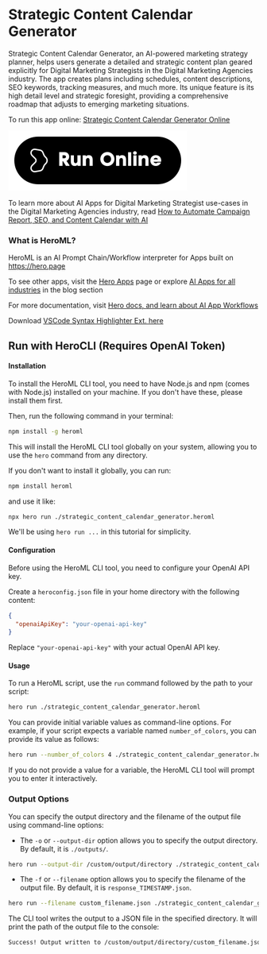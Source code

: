 # Strategic Content Calendar Generator

Strategic Content Calendar Generator, an AI-powered marketing strategy planner, helps users generate a detailed and strategic content plan geared explicitly for Digital Marketing Strategists in the Digital Marketing Agencies industry. The app creates plans including schedules, content descriptions, SEO keywords, tracking measures, and much more. Its unique feature is its high detail level and strategic foresight, providing a comprehensive roadmap that adjusts to emerging marketing situations.

To run this app online: [Strategic Content Calendar Generator Online](https://hero.page/app/strategic-content-calendar-generator-ai-powered-marketing-strategy-planner/MdGMr3NNgxInbw8fsWbt)

[![Run Strategic Content Calendar Generator Online](/assets/run.svg)](https://hero.page/app/strategic-content-calendar-generator-ai-powered-marketing-strategy-planner/MdGMr3NNgxInbw8fsWbt)

To learn more about AI Apps for Digital Marketing Strategist use-cases in the Digital Marketing Agencies industry, read [How to Automate Campaign Report, SEO, and Content Calendar with AI](https://hero.page/blog/ai/digital-marketing-agencies/how-to-automate-campaign-report-seo-and-content-calendar-with-ai/170838)

### What is HeroML?
HeroML is an AI Prompt Chain/Workflow interpreter for Apps built on https://hero.page 

To see other apps, visit the [Hero Apps](https://hero.page/apps) page or explore [AI Apps for all industries](https://hero.page/blog) in the blog section

For more documentation, visit [Hero docs, and learn about AI App Workflows](https://hero.page/tutorials/introduction-to-heroml)

Download [VSCode Syntax Highlighter Ext. here](https://marketplace.visualstudio.com/items?itemName=hero-page.heroml)

## Run with HeroCLI (Requires OpenAI Token)

#### Installation

To install the HeroML CLI tool, you need to have Node.js and npm (comes with Node.js) installed on your machine. If you don't have these, please install them first. 

Then, run the following command in your terminal:

```bash
npm install -g heroml
```

This will install the HeroML CLI tool globally on your system, allowing you to use the `hero` command from any directory.

If you don't want to install it globally, you can run:

```bash
npm install heroml
```

and use it like:

```bash
npx hero run ./strategic_content_calendar_generator.heroml
```

We'll be using `hero run ...` in this tutorial for simplicity.

#### Configuration

Before using the HeroML CLI tool, you need to configure your OpenAI API key. 

Create a `heroconfig.json` file in your home directory with the following content:

```json
{
  "openaiApiKey": "your-openai-api-key"
}
```

Replace `"your-openai-api-key"` with your actual OpenAI API key.

#### Usage

To run a HeroML script, use the `run` command followed by the path to your script:

```bash
hero run ./strategic_content_calendar_generator.heroml
```

You can provide initial variable values as command-line options. For example, if your script expects a variable named `number_of_colors`, you can provide its value as follows:

```bash
hero run --number_of_colors 4 ./strategic_content_calendar_generator.heroml
```

If you do not provide a value for a variable, the HeroML CLI tool will prompt you to enter it interactively.

### Output Options

You can specify the output directory and the filename of the output file using command-line options:

- The `-o` or `--output-dir` option allows you to specify the output directory. By default, it is `./outputs/`.

```bash
hero run --output-dir /custom/output/directory ./strategic_content_calendar_generator.heroml
```

- The `-f` or `--filename` option allows you to specify the filename of the output file. By default, it is `response_TIMESTAMP.json`.

```bash
hero run --filename custom_filename.json ./strategic_content_calendar_generator.heroml
```

The CLI tool writes the output to a JSON file in the specified directory. It will print the path of the output file to the console:

```bash
Success! Output written to /custom/output/directory/custom_filename.json
```

